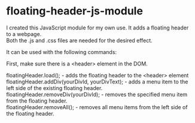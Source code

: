 # floating-header-js-module

I created this JavaScript module for my own use. It adds a floating header to a webpage.\
Both the .js and .css files are needed for the desired effect.

It can be used with the following commands:

First, make sure there is a \<header> element in the DOM.

floatingHeader.load(); - adds the floating header to the \<header> element\
floatingHeader.addDiv(yourDivId, yourDivText); - adds a menu item to the left side of the existing floating header.\
floatingHeader.removeDiv(yourDivId); - removes the specified menu item from the floating header.\
floatingHeader.removeAll(); - removes all menu items from the left side of the floating header.
